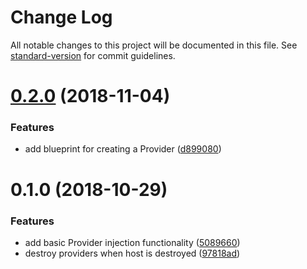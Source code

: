 # Change Log

All notable changes to this project will be documented in this file. See [standard-version](https://github.com/conventional-changelog/standard-version) for commit guidelines.

<a name="0.2.0"></a>
# [0.2.0](https://github.com/alexlafroscia/ember-provider/compare/v0.1.0...v0.2.0) (2018-11-04)


### Features

* add blueprint for creating a Provider ([d899080](https://github.com/alexlafroscia/ember-provider/commit/d899080))



<a name="0.1.0"></a>
# 0.1.0 (2018-10-29)


### Features

* add basic Provider injection functionality ([5089660](https://github.com/alexlafroscia/ember-provider/commit/5089660))
* destroy providers when host is destroyed ([97818ad](https://github.com/alexlafroscia/ember-provider/commit/97818ad))
